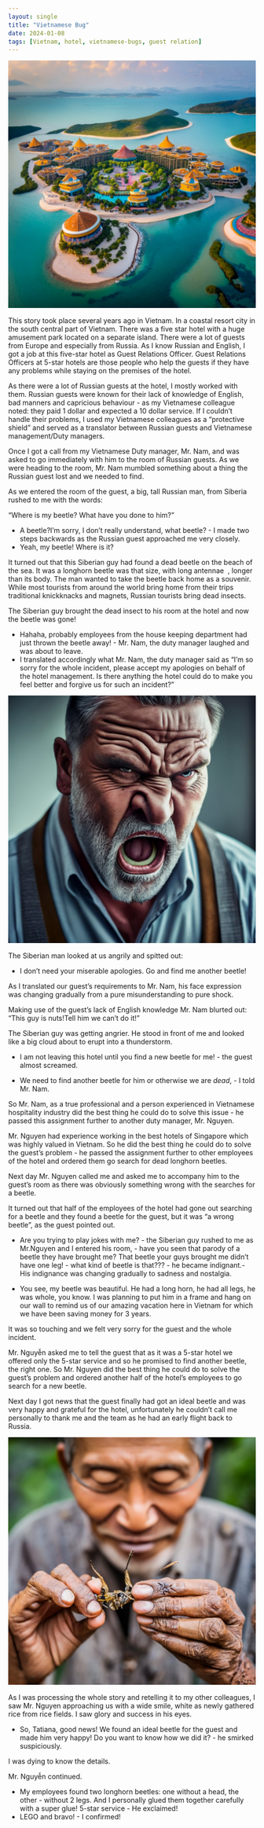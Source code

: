```yaml
---
layout: single
title: "Vietnamese Bug"
date: 2024-01-08
tags: [Vietnam, hotel, vietnamese-bugs, guest relation]
---
```

![Vietnamese Bug](/assets/images/vietnamese-bug-header.jpg)

This story took place several years ago in Vietnam. In a coastal resort city in the south central part of Vietnam. There was a five star hotel with a huge amusement park located on a separate island. There were a lot of guests from Europe and especially from Russia. As I know Russian and English, I got a job at this five-star hotel as Guest Relations Officer. Guest Relations Officers at 5-star hotels are those people who help the guests if they have any problems while staying on the premises of the hotel.

As there were a lot of Russian guests at the hotel, I mostly worked with them. Russian guests were known for their lack of knowledge of English, bad manners and capricious behaviour - as my Vietnamese colleague noted: they paid 1 dollar and expected a 10 dollar service. If I couldn’t handle their problems, I used my Vietnamese colleagues as a “protective shield” and served as a translator between Russian guests and Vietnamese management/Duty managers.

Once I got a call from my Vietnamese Duty manager, Mr. Nam, and was asked to go immediately with him to the room of Russian guests. As we were heading to the room, Mr. Nam mumbled something about a thing the Russian guest lost and we needed to find. 

As we entered the room of the guest, a big, tall Russian man, from Siberia rushed to me with the words: 

“Where is my beetle? What have you done to him?”

- A beetle?I’m sorry, I don’t really understand, what beetle? - I made two steps backwards as the Russian guest approached me very closely.
- Yeah, my beetle! Where is it?

It turned out that this Siberian guy had found a dead beetle on the beach of the sea. It was a longhorn beetle was that size, with long antennae  , longer than its body. The man wanted to take the beetle back home as a souvenir. While most tourists from around the world bring home from their trips traditional knickknacks and magnets, Russian tourists bring dead insects. 

The Siberian guy brought the dead insect to his room at the hotel and now the beetle was gone!

- Hahaha, probably employees from the house keeping department  had just thrown the beetle away! - Mr. Nam, the duty manager laughed and was about to leave. 
- I translated accordingly what Mr. Nam, the duty manager said as “I’m so sorry for the whole incident, please accept my apologies on behalf of the hotel management. Is there anything the hotel could do to make you feel better and forgive us for such an incident?”

![Vietnamese Bug](/assets/images/vietnamese-bug-1.jpg)

The Siberian man looked at us angrily and spitted out:

- I don’t need your miserable apologies. Go and find me another beetle!

As I translated our guest’s requirements to Mr. Nam, his face expression was changing gradually from a pure misunderstanding to pure shock.

Making use of the guest’s lack of English knowledge Mr. Nam blurted out:
“This guy is nuts!Tell him we can’t do it!”

The Siberian guy was getting angrier. He stood in front of me and looked like a big cloud about to erupt into a thunderstorm.

- I am not leaving this hotel until you find a new beetle for me! - the guest almost screamed.

- We need to find another beetle for him or otherwise we are *dead*, - I told Mr. Nam.

So Mr. Nam, as a true professional and a person experienced in Vietnamese hospitality industry did the best thing he could do to solve this issue - he passed this assignment further to another duty manager, Mr. Nguyen.

Mr. Nguyen had experience working in the best hotels of Singapore which was highly valued in Vietnam. So he did the best thing he could do to solve the guest’s problem - he passed the assignment further to other employees of the hotel and ordered them go search for dead longhorn beetles.

Next day Mr. Nguyen called me and asked me to accompany him to the guest’s room as there was obviously something wrong with the searches for a beetle.

It turned out that half of the employees of the hotel had gone out searching for a beetle and they found a beetle for the guest, but it was “a wrong beetle”, as the guest pointed out.

- Are you trying to play jokes with me? - the Siberian guy  rushed to me as Mr.Nguyen and I entered his room, - have you seen that parody of a beetle they have brought me? That beetle your guys brought me didn’t have one leg! - what kind of beetle is that??? - he became indignant.- His indignance was changing gradually to sadness and nostalgia. 

- You see, my beetle was beautiful. He had a long horn, he had all legs, he was whole, you know. I was planning to put him in a frame and hang on our wall to remind us of our amazing vacation here in Vietnam for which we have been saving money for 3 years.

It was so touching and we felt very sorry for the guest and the whole incident.

Mr. Nguyễn asked me to tell the guest that as it was a 5-star hotel we offered only the 5-star service and so he promised to find another beetle, the right one. So Mr. Nguyen  did the best thing he could do to solve the guest’s problem and ordered another half of the hotel’s employees to go search for a new beetle.

Next day I got news that the guest finally had got an ideal beetle and was very happy and grateful for the hotel, unfortunately he couldn’t call me personally to thank me and the team as he had an early flight back to Russia.

![Vietnamese Bug](/assets/images/vietnamese-bug-2.jpg)

As I was processing the whole story and retelling it to my other colleagues, I saw Mr. Nguyen approaching us with a wide smile, white as newly gathered rice from rice fields. I saw glory and success in his eyes. 

- So, Tatiana, good news! We found an ideal beetle for the guest and made him very happy! Do you want to know how we did it? - he smirked suspiciously.

I was dying to know the details.

Mr. Nguyễn continued.

- My employees found two longhorn beetles: one without a head, the other - without 2 legs. And I personally glued them together carefully with a super glue! 5-star service - He exclaimed! 
- LEGO and bravo! - I confirmed! 